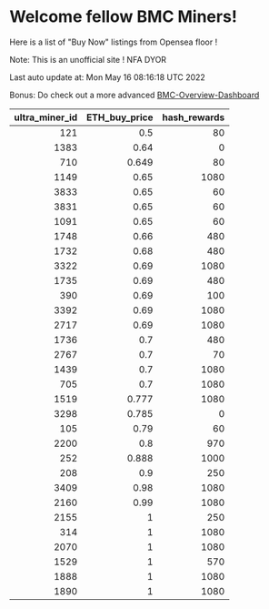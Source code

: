 # Welcome fellow BMC Miners!
Here is a list of "Buy Now" listings from Opensea floor !

Note: This is an unofficial site ! NFA DYOR

Last auto update at: Mon May 16 08:16:18 UTC 2022

Bonus: Do check out a more advanced [BMC-Overview-Dashboard](https://dune.com/defifunk/BMC-Overview-Dashboard)


|   ultra_miner_id |   ETH_buy_price |   hash_rewards |
|-----------------:|----------------:|---------------:|
|              121 |           0.5   |             80 |
|             1383 |           0.64  |              0 |
|              710 |           0.649 |             80 |
|             1149 |           0.65  |           1080 |
|             3833 |           0.65  |             60 |
|             3831 |           0.65  |             60 |
|             1091 |           0.65  |             60 |
|             1748 |           0.66  |            480 |
|             1732 |           0.68  |            480 |
|             3322 |           0.69  |           1080 |
|             1735 |           0.69  |            480 |
|              390 |           0.69  |            100 |
|             3392 |           0.69  |           1080 |
|             2717 |           0.69  |           1080 |
|             1736 |           0.7   |            480 |
|             2767 |           0.7   |             70 |
|             1439 |           0.7   |           1080 |
|              705 |           0.7   |           1080 |
|             1519 |           0.777 |           1080 |
|             3298 |           0.785 |              0 |
|              105 |           0.79  |             60 |
|             2200 |           0.8   |            970 |
|              252 |           0.888 |           1000 |
|              208 |           0.9   |            250 |
|             3409 |           0.98  |           1080 |
|             2160 |           0.99  |           1080 |
|             2155 |           1     |            250 |
|              314 |           1     |           1080 |
|             2070 |           1     |           1080 |
|             1529 |           1     |            570 |
|             1888 |           1     |           1080 |
|             1890 |           1     |           1080 |